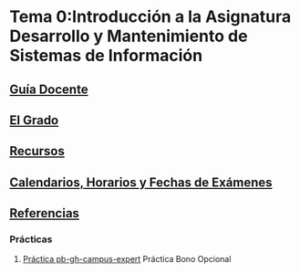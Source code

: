 # Tema 0:Introducción a la Asignatura Desarrollo y Mantenimiento de Sistemas de Información

## [Guía Docente](https://www.ull.es/apps/guias/guias/view_subject_guide/139264413/)

## [El Grado](degree.md)

## [Recursos](resources.md)

## [Calendarios, Horarios y Fechas de Exámenes](timetables.md)

## [Referencias](references.md)

### Prácticas

1. [Práctica pb-gh-campus-expert](practicas/pb-gh-campus-expert) Práctica Bono Opcional


